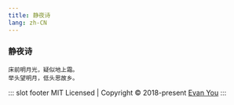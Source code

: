 ```yaml
---
title: 静夜诗
lang: zh-CN
---
```



### 静夜诗
    床前明月光，疑似地上霜。
    举头望明月，低头思故乡。

::: slot footer
MIT Licensed | Copyright © 2018-present [Evan You](https://github.com/yyx990803)
:::